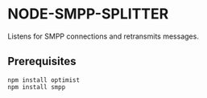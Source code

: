 # NODE-SMPP-SPLITTER

Listens for SMPP connections and retransmits messages.

## Prerequisites

    npm install optimist
    npm install smpp
